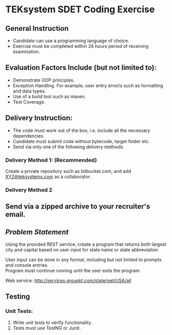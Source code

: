 # TEKsystem SDET Coding Exercise

## General Instruction
* Candidate can use a programming language of choice.
* Exercise must be completed within 24 hours period of receiving examination.

## Evaluation Factors Include (but not limited to):
* Demonstrate OOP principles.
* Exception Handling. For example, user entry error/s such as formatting and data types.
* Use of a build tool such as maven.
* Test Coverage.

## Delivery Instruction:
* The code must work out of the box, i.e. include all the necessary dependencies.
* Candidate must submit code without bytecode, target folder etc.
* Send via only one of the following delivery methods.

### Delivery Method 1: (Recommended)
Create a private repository such as bitbucket.com, and add XYZ@teksystems.com as a collaborator.

### Delivery Method 2
Send via a zipped archive to your recruiter's email.
---------------------------------------------------------------

## *Problem Statement*

Using the provided REST service, create a program that returns both largest city and capital based on user input for state name or state abbreviation.  

User input can be done in any format, including but not limited to prompts and console entries.  
Program must continue running until the user exits the program.

Web service: <http://services.groupkt.com/state/get/USA/all>

## Testing
### Unit Tests:
1.	Write unit tests to verify functionality.
2.	Tests must use TestNG or Junit.